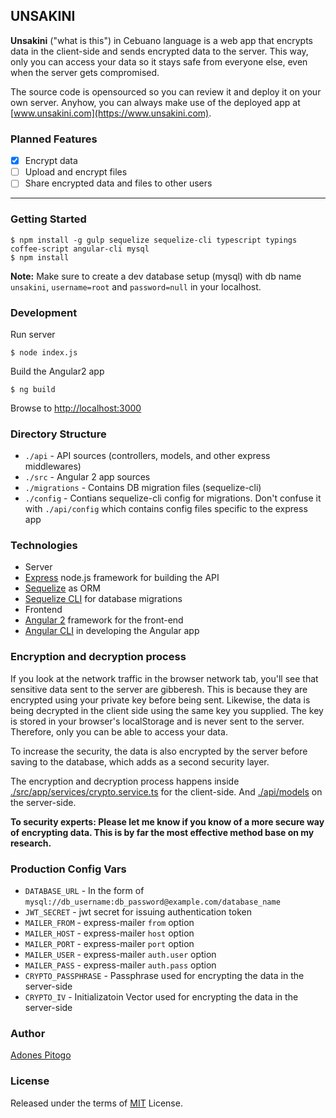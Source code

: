 UNSAKINI
-----------

**Unsakini** ("what is this") in Cebuano language is a web app that encrypts data in the client-side and sends encrypted data to the server. This way, only you can access your data so it stays safe from everyone else, even when the server gets compromised.

The source code is opensourced so you can review it and deploy it on your own server. Anyhow, you can always make use of the deployed app at [www.unsakini.com](https://www.unsakini.com).

### Planned Features
- [x] Encrypt data
- [ ] Upload and encrypt files
- [ ] Share encrypted data and files to other users

-------------------------
### Getting Started
```
$ npm install -g gulp sequelize sequelize-cli typescript typings coffee-script angular-cli mysql
$ npm install
```

**Note:** Make sure to create a dev database setup (mysql) with db name `unsakini`, `username=root` and `password=null` in your localhost.

### Development

Run server
```
$ node index.js
```
Build the Angular2 app
```
$ ng build
```
Browse to [http://localhost:3000](http://localhost:3000)

### Directory Structure
 - `./api` - API sources (controllers, models, and other express middlewares)
 - `./src` - Angular 2 app sources
 - `./migrations` - Contains DB migration files (sequelize-cli)
 - `./config` - Contians sequelize-cli config for migrations. Don't confuse it with `./api/config` which contains config files specific to the express app

### Technologies
 - Server
  - [Express](http://expressjs.com/) node.js framework for building the API
  - [Sequelize](http://docs.sequelizejs.com/en/v3/) as ORM
  - [Sequelize CLI](http://docs.sequelizejs.com/en/v3/docs/migrations/) for database migrations
 - Frontend
  - [Angular 2](https://angular.io/) framework for the front-end
  - [Angular CLI](https://cli.angular.io/) in developing the Angular app

### Encryption and decryption process
If you look at the network traffic in the browser network tab, you'll see that sensitive data sent to the server are gibberesh. This is because they are encrypted using your private key before being sent. Likewise, the data is being decrypted in the client side using the same key you supplied. The key is stored in your browser's localStorage and is never sent to the server. Therefore, only you can be able to access your data.

To increase the security, the data is also encrypted by the server before saving to the database, which adds as a second security layer.

The encryption and decryption process happens inside [./src/app/services/crypto.service.ts](./src/app/services/crypto.service.ts) for the client-side. And [./api/models](./api/models) on the server-side.

**To security experts: Please let me know if you know of a more secure way of encrypting data. This is by far the most effective method base on my research.**

### Production Config Vars

 - `DATABASE_URL` - In the form of `mysql://db_username:db_password@example.com/database_name`
 - `JWT_SECRET` - jwt secret for issuing authentication token
 - `MAILER_FROM` - express-mailer `from` option
 - `MAILER_HOST` - express-mailer `host` option
 - `MAILER_PORT` - express-mailer `port` option
 - `MAILER_USER` - express-mailer `auth.user` option
 - `MAILER_PASS` - express-mailer `auth.pass` option
 - `CRYPTO_PASSPHRASE` - Passphrase used for encrypting the data in the server-side
 - `CRYPTO_IV` - Initializatoin Vector used for encrypting the data in the server-side

### Author
[Adones Pitogo](http://adonespitogo.com)

### License
Released under the terms of [MIT](https://opensource.org/licenses/MIT) License.

